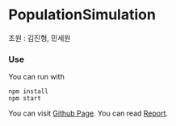 # PopulationSimulation
조원 : 김진형, 민세원

### Use

You can run with
```
npm install
npm start
```

You can visit [Github Page](https://snuhci2017.github.io/PopulationSimulation/).
You can read [Report](https://snuhci2017.github.io/PopulationSimulation/Report.html).

